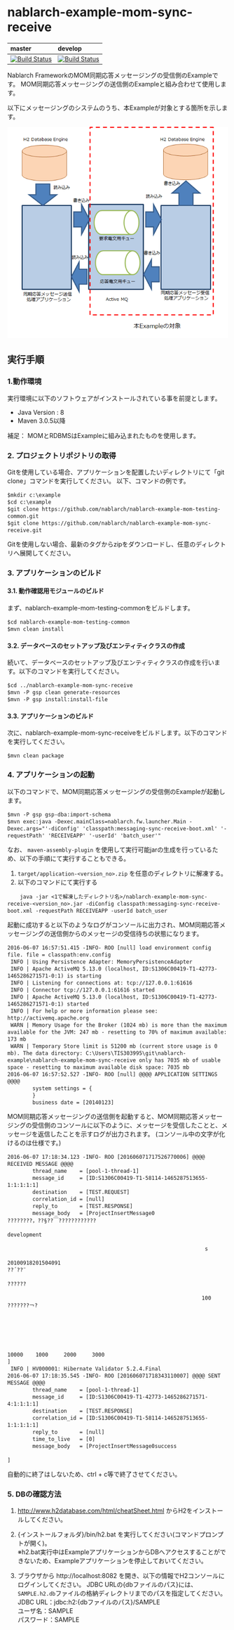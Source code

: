 nablarch-example-mom-sync-receive
====================================

| master | develop |
|:-----------|:------------|
|[![Build Status](https://travis-ci.org/nablarch/nablarch-example-mom-sync-receive.svg?branch=master)](https://travis-ci.org/nablarch/nablarch-example-mom-sync-receive)|[![Build Status](https://travis-ci.org/nablarch/nablarch-example-mom-sync-receive.svg?branch=develop)](https://travis-ci.org/nablarch/nablarch-example-mom-sync-receive)|

Nablarch FrameworkのMOM同期応答メッセージングの受信側のExampleです。
MOM同期応答メッセージングの送信側のExampleと組み合わせて使用します。

以下にメッセージングのシステムのうち、本Exampleが対象とする箇所を示します。

![概要](./fig/abstract.png "概要")

## 実行手順

### 1.動作環境
実行環境に以下のソフトウェアがインストールされている事を前提とします。
* Java Version : 8
* Maven 3.0.5以降

補足：
MOMとRDBMSはExampleに組み込まれたものを使用します。

### 2. プロジェクトリポジトリの取得
Gitを使用している場合、アプリケーションを配置したいディレクトリにて「git clone」コマンドを実行してください。
以下、コマンドの例です。

    $mkdir c:\example
    $cd c:\example
    $git clone https://github.com/nablarch/nablarch-example-mom-testing-common.git
    $git clone https://github.com/nablarch/nablarch-example-mom-sync-receive.git

Gitを使用しない場合、最新のタグからzipをダウンロードし、任意のディレクトリへ展開してください。

### 3. アプリケーションのビルド
#### 3.1. 動作確認用モジュールのビルド
まず、nablarch-example-mom-testing-commonをビルドします。

    $cd nablarch-example-mom-testing-common
    $mvn clean install

#### 3.2. データベースのセットアップ及びエンティティクラスの作成
続いて、データベースのセットアップ及びエンティティクラスの作成を行います。以下のコマンドを実行してください。

    $cd ../nablarch-example-mom-sync-receive
    $mvn -P gsp clean generate-resources
    $mvn -P gsp install:install-file

#### 3.3. アプリケーションのビルド
次に、nablarch-example-mom-sync-receiveをビルドします。以下のコマンドを実行してください。

    $mvn clean package

### 4. アプリケーションの起動

以下のコマンドで、MOM同期応答メッセージングの受信側のExampleが起動します。

    $mvn -P gsp gsp-dba:import-schema
    $mvn exec:java -Dexec.mainClass=nablarch.fw.launcher.Main -Dexec.args="'-diConfig' 'classpath:messaging-sync-receive-boot.xml' '-requestPath' 'RECEIVEAPP' '-userId' 'batch_user'"
    
なお、 `maven-assembly-plugin` を使用して実行可能jarの生成を行っているため、以下の手順にて実行することもできる。

1. ``target/application-<version_no>.zip`` を任意のディレクトリに解凍する。
2. 以下のコマンドにて実行する

  ```
      java -jar <1で解凍したディレクトリ名>/nablarch-example-mom-sync-receive-<version_no>.jar -diConfig classpath:messaging-sync-receive-boot.xml -requestPath RECEIVEAPP -userId batch_user
  ```

起動に成功すると以下のようなログがコンソールに出力され、MOM同期応答メッセージングの送信側からのメッセージの受信待ちの状態になります。

    2016-06-07 16:57:51.415 -INFO- ROO [null] load environment config file. file = classpath:env.config
     INFO | Using Persistence Adapter: MemoryPersistenceAdapter
     INFO | Apache ActiveMQ 5.13.0 (localhost, ID:S1306C00419-T1-42773-1465286271571-0:1) is starting
     INFO | Listening for connections at: tcp://127.0.0.1:61616
     INFO | Connector tcp://127.0.0.1:61616 started
     INFO | Apache ActiveMQ 5.13.0 (localhost, ID:S1306C00419-T1-42773-1465286271571-0:1) started
     INFO | For help or more information please see: http://activemq.apache.org
     WARN | Memory Usage for the Broker (1024 mb) is more than the maximum available for the JVM: 247 mb - resetting to 70% of maximum available: 173 mb
     WARN | Temporary Store limit is 51200 mb (current store usage is 0 mb). The data directory: C:\Users\TIS303995\git\nablarch-example\nablarch-example-mom-sync-receive only has 7035 mb of usable space - resetting to maximum available disk space: 7035 mb
    2016-06-07 16:57:52.527 -INFO- ROO [null] @@@@ APPLICATION SETTINGS @@@@
            system settings = {
            }
            business date = [20140123]

MOM同期応答メッセージングの送信側を起動すると、MOM同期応答メッセージングの受信側のコンソールに以下のように、メッセージを受信したことと、メッセージを返信したことを示すログが出力されます。
(コンソール中の文字が化けるのは仕様です。)

    2016-06-07 17:18:34.123 -INFO- ROO [201606071717526770006] @@@@ RECEIVED MESSAGE @@@@
            thread_name    = [pool-1-thread-1]
            message_id     = [ID:S1306C00419-T1-58114-1465287513655-1:1:1:1:1]
            destination    = [TEST.REQUEST]
            correlation_id = [null]
            reply_to       = [TEST.RESPONSE]
            message_body   = [ProjectInsertMessage0
    ????????，??§??￣????????????
                                                                                                                                                           development

                                                                   s
                                                                                                                                                                                                                       20100918201504091
    ??´??¨
                                                                                                                                                          ??????

                                                                  100      ???????￢?





                                                                                                                                                                                                10000    1000     2000     3000
    ]
     INFO | HV000001: Hibernate Validator 5.2.4.Final
    2016-06-07 17:18:35.545 -INFO- ROO [201606071718343110007] @@@@ SENT MESSAGE @@@@
            thread_name    = [pool-1-thread-1]
            message_id     = [ID:S1306C00419-T1-42773-1465286271571-4:1:1:1:1]
            destination    = [TEST.RESPONSE]
            correlation_id = [ID:S1306C00419-T1-58114-1465287513655-1:1:1:1:1]
            reply_to       = [null]
            time_to_live   = [0]
            message_body   = [ProjectInsertMessage0success

    ]

自動的に終了はしないため、ctrl + c等で終了させてください。

### 5. DBの確認方法

1. http://www.h2database.com/html/cheatSheet.html からH2をインストールしてください。

2. {インストールフォルダ}/bin/h2.bat を実行してください(コマンドプロンプトが開く)。  
  ※h2.bat実行中はExampleアプリケーションからDBへアクセスすることができないため、Exampleアプリケーションを停止しておいてください。

3. ブラウザから http://localhost:8082 を開き、以下の情報でH2コンソールにログインしてください。
   JDBC URLの{dbファイルのパス}には、`SAMPLE.h2.db`ファイルの格納ディレクトリまでのパスを指定してください。  
  JDBC URL：jdbc:h2:{dbファイルのパス}/SAMPLE  
  ユーザ名：SAMPLE  
  パスワード：SAMPLE
